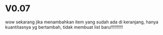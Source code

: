 # V0.07
wow sekarang jika menambahkan item yang sudah ada di keranjang, hanya kuantitasnya yg bertambah, tidak membuat list baru!!!!!!!!!!